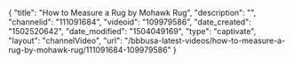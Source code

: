 {
    "title": "How to Measure a Rug by Mohawk Rug",
    "description": "",
    "channelid": "111091684",
    "videoid": "109979586",
    "date_created": "1502520642",
    "date_modified": "1504049169",
    "type": "captivate",
    "layout": "channelVideo",
    "url": "\/bbbusa-latest-videos\/how-to-measure-a-rug-by-mohawk-rug\/111091684-109979586"
}